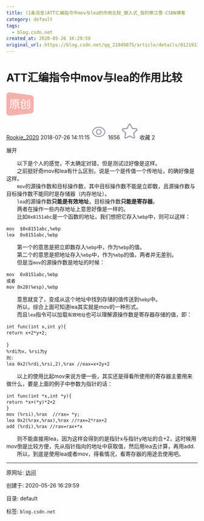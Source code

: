 ```yaml
---
title: (1条消息)ATT汇编指令中mov与lea的作用比较_嵌入式_独钓寒江雪-CSDN博客
category: default
tags: 
  - blog.csdn.net
created_at: 2020-05-26 16:29:59
original_url: https://blog.csdn.net/qq_21049875/article/details/81219132
---
```


# ATT汇编指令中mov与lea的作用比较

![](assets/1590481799-f79882c200644842455bdaffffa12b14.png)  

[Rookie\_2020](https://me.csdn.net/qq_21049875) 2018-07-26 14:11:15 ![](assets/1590481799-4b4b8d4273e2a4c6a7e1dab33d22e30a.png) 1656 ![](assets/1590481799-d5e50e4ae956617ae79565ca116f0649.png) 收藏  2 

展开

  以下是个人的感觉，不太确定对错，但是测试过好像是这样。  
  之前挺好奇mov和lea有什么区别，说是一个是传值一个传地址，的确好像是这样。  
  `mov`的源操作数和目标操作数，其中目标操作数不能是立即数，且源操作数与目标操作数不能同时是存储器（内存地址）。  
  `lea`的源操作数**只能是有效地址**，目标操作数**只能是寄存器**。  
  两者在操作一些内存地址上意思好像是一样的。  
  比如`0x8151abc`是一个函数的地址，我们想把它存入`%ebp`中，则可以这样：

```
mov  $0x8151abc,%ebp 
lea  0x8151abc,%ebp
```

  第一个的意思是把立即数存入`%ebp`中，作为`%ebp`的值。  
  第二个的意思是把地址存入`%ebp`中，作为`%ebp`的值，两者并无差别。  
  但是当`mov`的源操作数是地址的时候：

```
mov  0x8151abc,%ebp  
或者 
mov 0x28(%esp),%ebp
```

  意思就变了，变成从这个地址中找到存储的值传送到`%ebp`中。  
  所以，综合上面可知道lea其实就是mov的一种形式。  
  而且`lea`指令可以加载`有效地址`也可以理解源操作数是寄存器存储的值，即：

```
int func(int x,int y){
return x+2*y+2;

}
%rdi为x，%rsi为y  
则: 
lea 0x2(%rdi,%rsi,2),%rax //eax=x+2y+2
```

  以上的使用比起mov来说方便一些，其实还是得看所使用的寄存器主要用来做什么，要是上面的例子中参数为指针的话：

```
int func(int *x,int *y){ 
return *x+(*y)*2+2
}
mov (%rsi),%rax  //rax= *y;
lea 0x2(%rax,%rax),%rax //rax=2*rax+2
add (%rdi),%rax //rax=rax+*x
```

  则不能直接用lea，因为这样会得到的是指针x与指针y地址的合+2，这时候用mov倒是比较方便，先从指针指向的地址中获取值，然后用lea去计算，再用add.  
  所以，到底是使用lea或者mov，得看情况，看寄存器的用途去使用吧。

---------------------------------------------------


原网址: [访问](https://blog.csdn.net/qq_21049875/article/details/81219132)

创建于: 2020-05-26 16:29:59

目录: default

标签: `blog.csdn.net`

